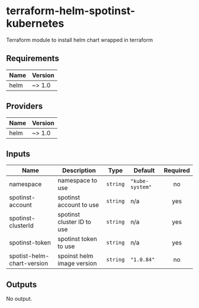 # terraform-helm-spotinst-kubernetes
Terraform module to install helm chart wrapped in terraform

<!-- BEGINNING OF PRE-COMMIT-TERRAFORM DOCS HOOK -->
## Requirements

| Name | Version |
|------|---------|
| helm | ~> 1.0 |

## Providers

| Name | Version |
|------|---------|
| helm | ~> 1.0 |

## Inputs

| Name | Description | Type | Default | Required |
|------|-------------|------|---------|:--------:|
| namespace | namespace to use | `string` | `"kube-system"` | no |
| spotinst-account | spotinst account to use | `string` | n/a | yes |
| spotinst-clusterId | spotinst cluster ID to use | `string` | n/a | yes |
| spotinst-token | spotinst token to use | `string` | n/a | yes |
| spotist-helm-chart-version | spoinst helm image version | `string` | `"1.0.84"` | no |

## Outputs

No output.

<!-- END OF PRE-COMMIT-TERRAFORM DOCS HOOK -->
